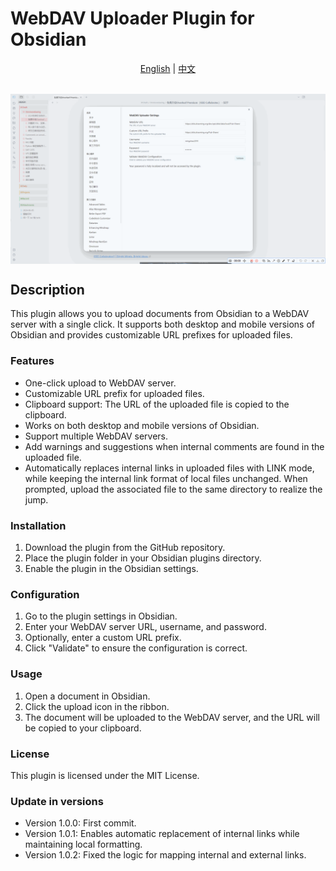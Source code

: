 # WebDAV Uploader Plugin for Obsidian

<div align="center">
<a href="README.md">English</a> | <a href="README.zh.md">中文</a>
</div>

<br>

<p align="center"><img align="center" src="https://github.com/mingzhao2019/OB-WebDAV-Uploader/blob/b226a0e62aa5a516e8d2c92fac4d456b9d71e1ca/demo.gif" alt="highlight" /></p>


## Description

This plugin allows you to upload documents from Obsidian to a WebDAV server with a single click. It supports both desktop and mobile versions of Obsidian and provides customizable URL prefixes for uploaded files.

### Features

- One-click upload to WebDAV server.
- Customizable URL prefix for uploaded files.
- Clipboard support: The URL of the uploaded file is copied to the clipboard.
- Works on both desktop and mobile versions of Obsidian.
- Support multiple WebDAV servers.
- Add warnings and suggestions when internal comments are found in the uploaded file.
- Automatically replaces internal links in uploaded files with LINK mode, while keeping the internal link format of local files unchanged. When prompted, upload the associated file to the same directory to realize the jump.

### Installation

1. Download the plugin from the GitHub repository.
2. Place the plugin folder in your Obsidian plugins directory.
3. Enable the plugin in the Obsidian settings.

### Configuration

1. Go to the plugin settings in Obsidian.
2. Enter your WebDAV server URL, username, and password.
3. Optionally, enter a custom URL prefix.
4. Click "Validate" to ensure the configuration is correct.

### Usage

1. Open a document in Obsidian.
2. Click the upload icon in the ribbon.
3. The document will be uploaded to the WebDAV server, and the URL will be copied to your clipboard.

### License

This plugin is licensed under the MIT License.

### Update in versions
- Version 1.0.0: First commit.
- Version 1.0.1: Enables automatic replacement of internal links while maintaining local formatting.
- Version 1.0.2: Fixed the logic for mapping internal and external links.
